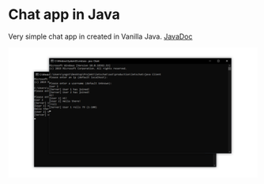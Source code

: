 # Chat app in Java

Very simple chat app in created in Vanilla Java.
[JavaDoc](https://yogsther.github.io/lets-chat/package-summary.html)

![Screenshot showcase](sh.png)
